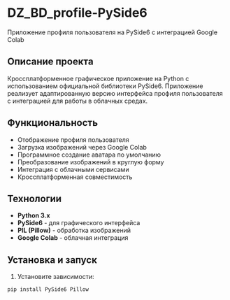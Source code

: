 # DZ_BD_profile-PySide6

Приложение профиля пользователя на PySide6 с интеграцией Google Colab

## Описание проекта

Кроссплатформенное графическое приложение на Python с использованием официальной библиотеки PySide6. Приложение реализует адаптированную версию интерфейса профиля пользователя с интеграцией для работы в облачных средах.

## Функциональность

- Отображение профиля пользователя
- Загрузка изображений через Google Colab
- Программное создание аватара по умолчанию
- Преобразование изображений в круглую форму
- Интеграция с облачными сервисами
- Кроссплатформенная совместимость

## Технологии

- **Python 3.x**
- **PySide6** - для графического интерфейса
- **PIL (Pillow)** - обработка изображений
- **Google Colab** - облачная интеграция

## Установка и запуск

1. Установите зависимости:
```bash
pip install PySide6 Pillow
